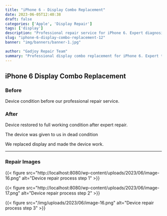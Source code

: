```yaml
---
title: "iPhone 6 - Display Combo Replacement"
date: 2023-06-05T12:40:38
draft: false
categories: ['Apple', 'Display Repair']
tags: ['display']
description: "Professional repair service for iPhone 6. Expert diagnosis and quality repairs in Bangalore."
slug: "iphone-6-display-combo-replacement-12"
banner: "img/banners/banner-1.jpg"

author: "Gadjoy Repair Team"
summary: "Professional display combo replacement for iPhone 6. Expert technicians, quality parts, warranty included."
---
```


## iPhone 6 Display Combo Replacement

### Before

Device condition before our professional repair service.

### After

Device restored to full working condition after expert repair.

The device was given to us in dead condition

We replaced display and made the device work.

---

### Repair Images

{{< figure src="http://localhost:8080/wp-content/uploads/2023/06/image-16.png" alt="Device repair process step 1" >}}

{{< figure src="http://localhost:8080/wp-content/uploads/2023/06/image-17.png" alt="Device repair process step 2" >}}

{{< figure src="/img/uploads/2023/06/image-16.png" alt="Device repair process step 3" >}}

